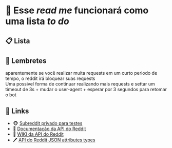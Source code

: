 <h1>&#128679; Esse <i>read me</i> funcionará como uma lista <i>to do</i> </h1>

<h2>&#128203; Lista</h2>

<ul>
  
</ul>
  
<h2>&#128276; Lembretes </h2>
<p> aparentemente se você realizar muita requests em um curto periodo de tempo, o reddit irá bloquear suas requests <br> Uma possivel forma de continuar realizando mais requests e settar um timeout de 3s + mudar o user-agent + esperar por 3 segundos para retomar o bot</p>

<h2>&#128279; Links</h2>

<ul>
  <li>
    &#128053;
    <a href="https://www.reddit.com/r/developerPeroNoMucho/" target="_blank">Subreddit privado para testes</a>
  </li>
  <li>
    &#128196;
    <a href="https://www.reddit.com/dev/api/" target="_blank">Documentação da API do Reddit</a>
  </li>
  <li>
    &#128193;
    <a href="https://support.reddithelp.com/hc/en-us/articles/16160319875092-Reddit-Data-API-Wiki" target="_blank">WIKI da API do Reddit</a>
  </li>
  <li>
    &#128394;
    <a href="https://github.com/reddit-archive/reddit/wiki/JSON" target="_blank">API do Reddit JSON attributes types</a>
  </li>
</ul>
